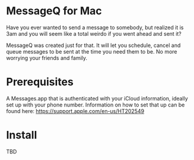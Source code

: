 # MessageQ for Mac

Have you ever wanted to send a message to somebody, but realized it is 3am and you will seem like a total weirdo if you went ahead and sent it?

MessageQ was created just for that. It will let you schedule, cancel and queue messages to be sent at the time you need them to be. No more worrying your friends and family.

# Prerequisites

A Messages.app that is authenticated with your iCloud information, ideally set up with your phone number. Information on how to set that up can be found here: https://support.apple.com/en-us/HT202549

# Install

TBD
